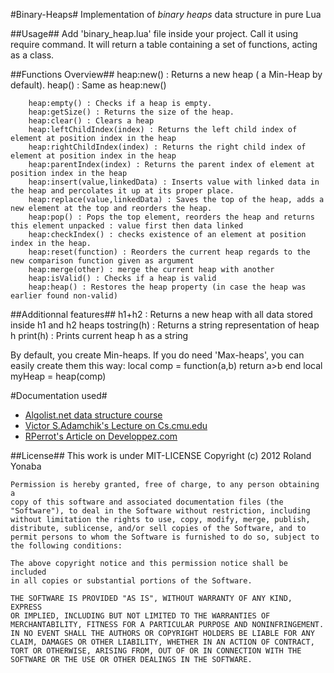 #Binary-Heaps#
Implementation of *binary heaps* data structure in pure Lua

	
##Usage##
Add 'binary_heap.lua' file inside your project.
Call it using require command.
It will return a table containing a set of functions, acting as a class.
	
##Functions Overview##
		heap:new()  : Returns a new heap ( a Min-Heap by default).
		heap()      : Same as heap:new()
		
		heap:empty() : Checks if a heap is empty.
		heap:getSize() : Returns the size of the heap.
		heap:clear() : Clears a heap
		heap:leftChildIndex(index) : Returns the left child index of element at position index in the heap
		heap:rightChildIndex(index) : Returns the right child index of element at position index in the heap
		heap:parentIndex(index) : Returns the parent index of element at position index in the heap
		heap:insert(value,linkedData) : Inserts value with linked data in the heap and percolates it up at its proper place.
		heap:replace(value,linkedData) : Saves the top of the heap, adds a new element at the top and reorders the heap. 		
		heap:pop() : Pops the top element, reorders the heap and returns this element unpacked : value first then data linked
		heap:checkIndex() : checks existence of an element at position index in the heap.
		heap:reset(function) : Reorders the current heap regards to the new comparison function given as argument
		heap:merge(other) : merge the current heap with another
		heap:isValid() : Checks if a heap is valid
		heap:heap() : Restores the heap property (in case the heap was earlier found non-valid)		

##Additionnal features##
		h1+h2 : Returns a new heap with all data stored inside h1 and h2 heaps
		tostring(h) : Returns a string representation of heap h
		print(h) : Prints current heap h as a string

By default, you create Min-heaps. If you do need 'Max-heaps', you can easily create them this way:
		local comp = function(a,b) return a>b end
		local myHeap = heap(comp)
		
#Documentation used#
* [Algolist.net data structure course][]
* [Victor S.Adamchik's Lecture on Cs.cmu.edu][]
* [RPerrot's Article on Developpez.com][]

##License##
This work is under MIT-LICENSE
Copyright (c) 2012 Roland Yonaba

    Permission is hereby granted, free of charge, to any person obtaining a
    copy of this software and associated documentation files (the
    "Software"), to deal in the Software without restriction, including
    without limitation the rights to use, copy, modify, merge, publish,
    distribute, sublicense, and/or sell copies of the Software, and to
    permit persons to whom the Software is furnished to do so, subject to
    the following conditions:
    
    The above copyright notice and this permission notice shall be included
    in all copies or substantial portions of the Software.
    
    THE SOFTWARE IS PROVIDED "AS IS", WITHOUT WARRANTY OF ANY KIND, EXPRESS
    OR IMPLIED, INCLUDING BUT NOT LIMITED TO THE WARRANTIES OF
    MERCHANTABILITY, FITNESS FOR A PARTICULAR PURPOSE AND NONINFRINGEMENT.
    IN NO EVENT SHALL THE AUTHORS OR COPYRIGHT HOLDERS BE LIABLE FOR ANY
    CLAIM, DAMAGES OR OTHER LIABILITY, WHETHER IN AN ACTION OF CONTRACT,
    TORT OR OTHERWISE, ARISING FROM, OUT OF OR IN CONNECTION WITH THE
    SOFTWARE OR THE USE OR OTHER DEALINGS IN THE SOFTWARE.

[Algolist.net data structure course]: http://www.algolist.net/Data_structures/Binary_heap/Array-based_int_repr
[Victor S.Adamchik's Lecture on Cs.cmu.edu]: http://www.cs.cmu.edu/~adamchik/15-121/lectures/Binary%20Heaps/heaps.html
[RPerrot's Article on Developpez.com]: http://rperrot.developpez.com/articles/algo/structures/arbres/
[Lua Class System]: http://yonaba.github.com/Lua-Class-System/